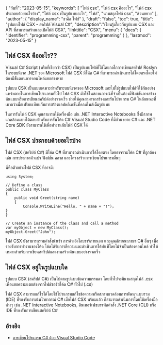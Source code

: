 {
"วันที่": "2023-05-15",
  "keywords": [
"ไฟล์ csx",
"ไฟล์ csx คืออะไร",
"ไฟล์ csx ประกอบด้วยอะไรบ้าง",
"ไฟล์ csx เป็นรูปแบบอะไร",
"ไฟล์",
"นามสกุลไฟล์ csx",
"ส่วนขยาย"
],
  "author": {
"display_name": "ชาคีล ไฟซ์"
},
"draft": "false",
"toc": true,
"title": "รูปแบบไฟล์ CSX - สคริปต์ Visual C#",
  "description":"เรียนรู้เกี่ยวกับรูปแบบ CSX และ API ที่สามารถสร้างและเปิดไฟล์ CSX",
  "linktitle": "CSX",
  "menu": {
    "docs": {
      "identifier": "programming-csx",
      "parent": "programming"
}
},
"lastmod": "2023-05-15"
}

## ไฟล์ CSX คืออะไร??

Visual C# Script (หรือที่เรียกว่า CSX) เป็นรูปแบบไฟล์ที่ใช้โดยกลไกการเขียนสคริปต์ Roslyn ในระบบนิเวศ .NET ของ Microsoft ไฟล์ CSX มีโค้ด C# ที่สามารถดำเนินการได้โดยตรงโดยไม่ต้องมีขั้นตอนการคอมไพล์แยกต่างหาก

รูปแบบ CSX เป็นแบบเฉพาะสำหรับระบบนิเวศของ Microsoft และไม่ใช่รูปแบบไฟล์ที่ใช้กันอย่างแพร่หลายในการเขียนโปรแกรมทั่วไป ไฟล์ CSX มักใช้ในสถานการณ์ที่จำเป็นต้องมีฟังก์ชันการสร้างต้นแบบหรือการเขียนสคริปต์อย่างรวดเร็ว ช่วยให้คุณสามารถสร้างและรันโปรแกรม C# ในลักษณะที่เบากว่าเมื่อเปรียบเทียบกับการสร้างแอปพลิเคชันที่คอมไพล์เต็มรูปแบบ

ในการรันไฟล์ CSX คุณสามารถใช้เครื่องมือ เช่น .NET Interactive Notebooks ซึ่งมีสภาพแวดล้อมแบบโต้ตอบสำหรับการรันโค้ด C# Visual Studio Code ที่มีส่วนขยาย C# และ .NET Core SDK ยังสามารถใช้เพื่อทำงานกับไฟล์ CSX ได้

## ไฟล์ CSX ประกอบด้วยอะไรบ้าง

ไฟล์ CSX (สคริปต์ C#) มีโค้ด C# ที่สามารถดำเนินการได้โดยตรง โดยอาจรวมโค้ด C# ที่ถูกต้อง เช่น การประกาศตัวแปร ฟังก์ชัน คลาส และโครงสร้างการเขียนโปรแกรมอื่นๆ

นี่คือตัวอย่างไฟล์ CSX ที่อาจมี:

```
using System;

// Define a class
public class MyClass
{
    public void Greet(string name)
    {
        Console.WriteLine("Hello, " + name + "!");
}
}

// Create an instance of the class and call a method
var myObject = new MyClass();
myObject.Greet("John");

```

ไฟล์ CSX ยังสามารถรวมคำสั่งนำเข้า การอ้างอิงไลบรารีภายนอก และคุณลักษณะภาษา C# อื่นๆ เพื่อรองรับการทำงานของโค้ด โค้ดได้รับการตีความและดำเนินการได้ทันทีโดยไม่จำเป็นต้องคอมไพล์ ทำให้เหมาะสำหรับการเขียนสคริปต์และงานสร้างต้นแบบอย่างรวดเร็ว

## ไฟล์ CSX อยู่ในรูปแบบใด

รูปแบบ CSX (สคริปต์ C#) เป็นไปตามรูปแบบข้อความธรรมดา โดยทั่วไปจะมีนามสกุลไฟล์ .csx เพื่อแยกความแตกต่างจากไฟล์ซอร์สโค้ด C# ทั่วไป (.cs)

ไฟล์ CSX สามารถแก้ไขได้โดยใช้โปรแกรมแก้ไขข้อความหรือสภาพแวดล้อมการพัฒนาแบบรวม (IDE) ที่รองรับการเน้นไวยากรณ์ C# เมื่อไฟล์ CSX พร้อมแล้ว ก็สามารถดำเนินการโดยใช้เครื่องมือต่างๆ เช่น .NET Interactive Notebooks, อินเทอร์เฟซบรรทัดคำสั่ง .NET Core (CLI) หรือ IDE ที่รองรับการเขียนสคริปต์ C#

## อ้างอิง
* [การเขียนโปรแกรม C# ด้วย Visual Studio Code](https://code.visualstudio.com/docs/languages/csharp)

